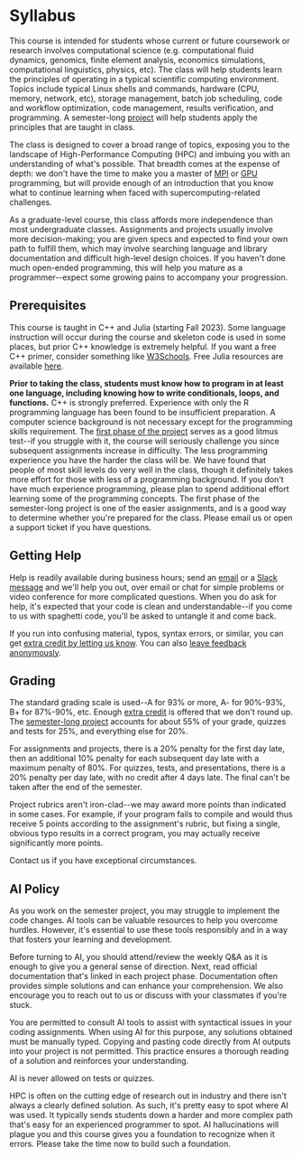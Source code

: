 ---
---

# Syllabus

This course is intended for students whose current or future coursework or research involves computational science (e.g. computational fluid dynamics, genomics, finite element analysis, economics simulations, computational linguistics, physics, etc). The class will help students learn the principles of operating in a typical scientific computing environment. Topics include typical Linux shells and commands, hardware (CPU, memory, network, etc), storage management, batch job scheduling, code and workflow optimization, code management, results verification, and programming. A semester-long [project](project/overview.md) will help students apply the principles that are taught in class.

The class is designed to cover a broad range of topics, exposing you to the landscape of High-Performance Computing (HPC) and imbuing you with an understanding of what's possible. That breadth comes at the expense of depth: we don't have the time to make you a master of [MPI](readings/mpi.md) or [GPU](readings/gpu-programming.md) programming, but will provide enough of an introduction that you know what to continue learning when faced with supercomputing-related challenges.

As a graduate-level course, this class affords more independence than most undergraduate classes. Assignments and projects usually involve more decision-making; you are given specs and expected to find your own path to fulfill them, which may involve searching language and library documentation and difficult high-level design choices. If you haven't done much open-ended programming, this will help you mature as a programmer--expect some growing pains to accompany your progression.



## Prerequisites

This course is taught in C++ and Julia (starting Fall 2023). Some language instruction will occur during the course and skeleton code is used in some places, but prior C++ knowledge is extremely helpful. If you want a free C++ primer, consider something like [W3Schools](https://www.w3schools.com/cpp/cpp_intro.asp). Free Julia resources are available [here](https://julialang.org/learning/).

**Prior to taking the class, students must know how to program in at least one language, including knowing how to write conditionals, loops, and functions.** C++ is strongly preferred. Experience with only the R programming language has been found to be insufficient preparation. A computer science background is not necessary except for the programming skills requirement. The [first phase of the project](project/phase1.md) serves as a good litmus test--if you struggle with it, the course will seriously challenge you since subsequent assignments increase in difficulty. The less programming experience you have the harder the class will be. We have found that people of most skill levels do very well in the class, though it definitely takes more effort for those with less of a programming background. If you don't have much experience programming, please plan to spend additional effort learning some of the programming concepts. The first phase of the semester-long project is one of the easier assignments, and is a good way to determine whether you're prepared for the class. Please email us or open a support ticket if you have questions. 



## Getting Help

Help is readily available during business hours; send an [email](mailto:scicompcourse@byu.edu) or a [Slack message](https://byu-sci-comp.slack.com/) and we'll help you out, over email or chat for simple problems or video conference for more complicated questions. When you do ask for help, it's expected that your code is clean and understandable--if you come to us with spaghetti code, you'll be asked to untangle it and come back.

If you run into confusing material, typos, syntax errors, or similar, you can get [extra credit by letting us know](assignments/extra-credit.md). You can also [leave feedback anonymously](assignments/feedback.md).



## Grading

The standard grading scale is used--A for 93% or more, A- for 90%-93%, B+ for 87%-90%, etc. Enough [extra credit](assignments/extra-credit.md) is offered that we don't round up. The [semester-long project](project/overview.md) accounts for about 55% of your grade, quizzes and tests for 25%, and everything else for 20%.

For assignments and projects, there is a 20% penalty for the first day late, then an additional 10% penalty for each subsequent day late with a maximum penalty of 80%. For quizzes, tests, and presentations, there is a 20% penalty per day late, with no credit after 4 days late. The final can't be taken after the end of the semester.

Project rubrics aren't iron-clad--we may award more points than indicated in some cases. For example, if your program fails to compile and would thus receive 5 points according to the assignment's rubric, but fixing a single, obvious typo results in a correct program, you may actually receive significantly more points.

Contact us if you have exceptional circumstances.


## AI Policy
As you work on the semester project, you may struggle to implement the code changes. AI tools can be valuable resources to help you overcome hurdles. However, it's essential to use these tools responsibly and in a way that fosters your learning and development.

Before turning to AI, you should attend/review the weekly Q&A as it is enough to give you a general sense of direction. Next, read official documentation that's linked in each project phase. Documentation often provides simple solutions and can enhance your comprehension. We also encourage you to reach out to us or discuss with your classmates if you're stuck. 

You are permitted to consult AI tools to assist with syntactical issues in your coding assignments. When using AI for this purpose, any solutions obtained must be manually typed. Copying and pasting code directly from AI outputs into your project is not permitted. This practice ensures a thorough reading of a solution and reinforces your understanding.

AI is never allowed on tests or quizzes.

HPC is often on the cutting edge of research out in industry and there isn't always a clearly defined solution. As such, it's pretty easy to spot where AI was used. It typically sends students down a harder and more complex path that's easy for an experienced programmer to spot. AI hallucinations will plague you and this course gives you a foundation to recognize when it errors. Please take the time now to build such a foundation.
